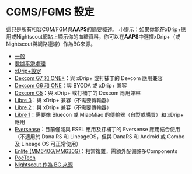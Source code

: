 # CGMS/FGMS 設定

這只是所有相容CGM/FGM與**AAPS**的簡要概述。
小提示：如果你能在xDrip+應用或Nightscout網站上顯示你的血糖資料，你可以在**AAPS**中選擇xDrip+（或Nightscout與網路連線）作為BG來源。

- [一般](../CompatibleCgms/GeneralCGMRecommendation.md)
- [數據平滑處理](../CompatibleCgms/SmoothingBloodGlucoseData.md)
- [xDrip+設定](../CompatibleCgms/xDrip.md)
- [Dexcom G7 和 ONE+](../CompatibleCgms/DexcomG7.md)：與 xDrip+ 或打補丁的 Dexcom 應用兼容
- [Dexcom G6 和 ONE](../CompatibleCgms/DexcomG6.md)：與 BYODA 或 xDrip+ 兼容
- [Dexcom G5](../CompatibleCgms/DexcomG5.md)：與 xDrip+ 或打補丁的 Dexcom 應用兼容
- [Libre 3](../CompatibleCgms/Libre3.md)：與 xDrip+ 兼容（不需要傳輸器）
- [Libre 2](../CompatibleCgms/Libre2.md)：與 xDrip+ 兼容（不需要傳輸器）
- [Libre 1](../CompatibleCgms/Libre1.md)：需要像 Bluecon 或 MiaoMiao 的傳輸器（自製或購買）和 xDrip+ 應用
- [Eversense](../CompatibleCgms/Eversense.md)：目前僅能與 ESEL 應用及打補丁的 Eversense 應用結合使用（不適用於 Dana RS 和 LineageOS，但與 DanaRS 和 Android 或 Combo 及 Lineage OS 可正常使用）
- [Enlite (MM640G/MM630G)](../CompatibleCgms/MM640g.md)：相當複雜，需額外配備許多Components
- [PocTech](../CompatibleCgms/PocTech.md)
- [Nightscout 作為 BG 來源](../CompatibleCgms/CgmNightscoutUpload.md)
